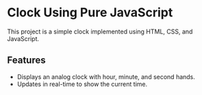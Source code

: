 # Clock Using Pure JavaScript
This project is a simple clock implemented using HTML, CSS, and JavaScript.

## Features
- Displays an analog clock with hour, minute, and second hands.
- Updates in real-time to show the current time.
